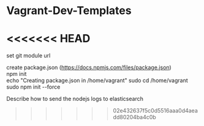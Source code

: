 # Vagrant-Dev-Templates
<<<<<<< HEAD
=======

set git module url 

create package.json (https://docs.npmjs.com/files/package.json) <br> 
npm init <br>
echo "Creating package.json in /home/vagrant"
     sudo cd /home/vagrant
     sudo npm init --force
<br>

Describe how to send the nodejs logs to elasticsearch <br>


>>>>>>> 02e432637f5c0d5516aaa0d4aeadd80204ba4c0b
